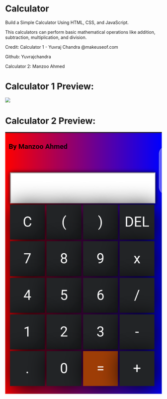 # Calculator
Build a Simple Calculator Using HTML, CSS, and JavaScript.

This calculators can perform basic mathematical operations like addition, subtraction, multiplication, and division.

Credit: Calculator 1 - Yuvraj Chandra @makeuseof.com 

Github: Yuvrajchandra

Calculator 2: Manzoo Ahmed

# Calculator 1 Preview:

<img src="https://static1.makeuseofimages.com/wordpress/wp-content/uploads/2021/06/Calculator-Rows-1.png?q=50&fit=crop&w=750&dpr=1.5">

# Calculator 2 Preview:

<img src="Calculator 2.png">
